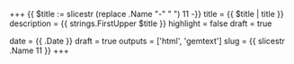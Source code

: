 +++
{{ $title := slicestr (replace .Name "-" " ") 11 -}}
title = {{ $title | title }}
description = {{ strings.FirstUpper $title }}
highlight = false
draft = true

date = {{ .Date }}
draft = true
outputs = ['html', 'gemtext']
slug = {{ slicestr .Name 11 }}
+++


